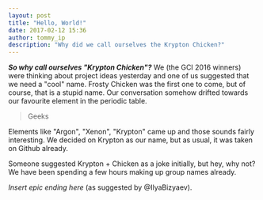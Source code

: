 ```yaml
---
layout: post
title: "Hello, World!"
date: 2017-02-12 15:36
author: tommy_ip
description: "Why did we call ourselves the Krypton Chicken?"
---
```


__*So why call ourselves "Krypton Chicken"?*__ We (the GCI 2016 winners) were
thinking about project ideas yesterday and one of us suggested that we need a
"cool" name. Frosty Chicken was the first one to come, but of course, that is a
stupid name. Our conversation somehow drifted towards our favourite element in
the periodic table.

> Geeks

Elements like "Argon", "Xenon", "Krypton" came up and those sounds fairly
interesting. We decided on Krypton as our name, but as usual, it was taken on
Github already.

Someone suggested Krypton + Chicken as a joke initially, but hey, why not? We
have been spending a few hours making up group names already.

*Insert epic ending here* (as suggested by &#64;IlyaBizyaev).
